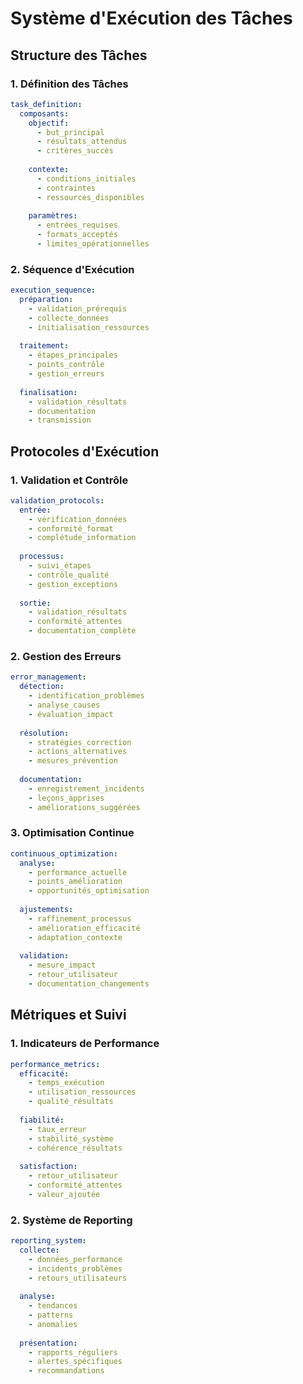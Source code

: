 # Système d'Exécution des Tâches

## Structure des Tâches

### 1. Définition des Tâches
```yaml
task_definition:
  composants:
    objectif:
      - but_principal
      - résultats_attendus
      - critères_succès
      
    contexte:
      - conditions_initiales
      - contraintes
      - ressources_disponibles
      
    paramètres:
      - entrées_requises
      - formats_acceptés
      - limites_opérationnelles
```

### 2. Séquence d'Exécution
```yaml
execution_sequence:
  préparation:
    - validation_prérequis
    - collecte_données
    - initialisation_ressources
    
  traitement:
    - étapes_principales
    - points_contrôle
    - gestion_erreurs
    
  finalisation:
    - validation_résultats
    - documentation
    - transmission
```

## Protocoles d'Exécution

### 1. Validation et Contrôle
```yaml
validation_protocols:
  entrée:
    - vérification_données
    - conformité_format
    - complétude_information
    
  processus:
    - suivi_étapes
    - contrôle_qualité
    - gestion_exceptions
    
  sortie:
    - validation_résultats
    - conformité_attentes
    - documentation_complète
```

### 2. Gestion des Erreurs
```yaml
error_management:
  détection:
    - identification_problèmes
    - analyse_causes
    - évaluation_impact
    
  résolution:
    - stratégies_correction
    - actions_alternatives
    - mesures_prévention
    
  documentation:
    - enregistrement_incidents
    - leçons_apprises
    - améliorations_suggérées
```

### 3. Optimisation Continue
```yaml
continuous_optimization:
  analyse:
    - performance_actuelle
    - points_amélioration
    - opportunités_optimisation
    
  ajustements:
    - raffinement_processus
    - amélioration_efficacité
    - adaptation_contexte
    
  validation:
    - mesure_impact
    - retour_utilisateur
    - documentation_changements
```

## Métriques et Suivi

### 1. Indicateurs de Performance
```yaml
performance_metrics:
  efficacité:
    - temps_exécution
    - utilisation_ressources
    - qualité_résultats
    
  fiabilité:
    - taux_erreur
    - stabilité_système
    - cohérence_résultats
    
  satisfaction:
    - retour_utilisateur
    - conformité_attentes
    - valeur_ajoutée
```

### 2. Système de Reporting
```yaml
reporting_system:
  collecte:
    - données_performance
    - incidents_problèmes
    - retours_utilisateurs
    
  analyse:
    - tendances
    - patterns
    - anomalies
    
  présentation:
    - rapports_réguliers
    - alertes_spécifiques
    - recommandations
```
